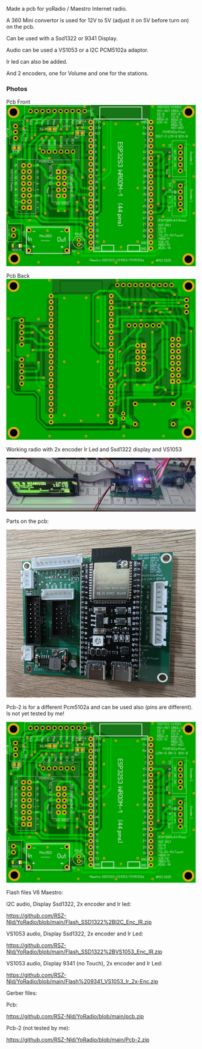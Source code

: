 Made a pcb for yoRadio / Maestro Internet radio.

A 360 Mini convertor is used for 12V to 5V (adjust it on 5V before turn on) on the pcb.

Can be used with a Ssd1322 or 9341 Display.

Audio can be used a VS1053 or a I2C  PCM5102a adaptor.

Ir led can also be added.

And 2 encoders, one for Volume and one for the stations.


### Photos
Pcb Front
![Photo 13](https://github.com/RSZ-Nld/YoRadio/blob/main/Front.JPG)

Pcb Back
![Photo 10](https://github.com/RSZ-Nld/YoRadio/blob/main/Back.JPG)

Working radio with 2x encoder Ir Led and Ssd1322 display and VS1053

![Photo 5](https://github.com/RSZ-Nld/YoRadio/blob/main/20250709.jpg)

Parts on the pcb:

![Photo 7](https://github.com/RSZ-Nld/YoRadio/blob/main/20250709_153609.jpg)

Pcb-2 is for a different Pcm5102a and can be used also (pins are different).
Is not yet tested by me!

![Photo 8](https://github.com/RSZ-Nld/YoRadio/blob/main/Front-2.JPG)




Flash files  V6 Maestro:

I2C audio, Display Ssd1322, 2x encoder and Ir led:

https://github.com/RSZ-Nld/YoRadio/blob/main/Flash_SSD1322%2BI2C_Enc_IR.zip

VS1053 audio, Display Ssd1322, 2x encoder and Ir Led:

https://github.com/RSZ-Nld/YoRadio/blob/main/Flash_SSD1322%2BVS1053_Enc_IR.zip

VS1053 audio, Display 9341 (no Touch), 2x encoder and Ir Led:

https://github.com/RSZ-Nld/YoRadio/blob/main/Flash%209341_VS1053_Ir_2x-Enc.zip



Gerber files:

Pcb:

https://github.com/RSZ-Nld/YoRadio/blob/main/pcb.zip

Pcb-2 (not tested by me):

https://github.com/RSZ-Nld/YoRadio/blob/main/Pcb-2.zip










